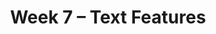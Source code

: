 ---
    title: Week 7 – Text Features
    weekNumber: 7
    days:
      - date: 2023-2-20
        events:
          "N/A (Presidents' Day)":
      - date: 2023-2-21
        events:
          "**Lab 6**{: .label .label-lab } **HTTP and HTML (due 2/21)**":
      - date: 2023-2-22
        events:
          "**LEC 17**{: .label .label-lecture } Text Features":
            "[Ch. 8.1-8.2](https://notes.dsc80.com/content/08/introduction.html)"
          "**DIS 6**{: .label .label-disc } Lab 6 Reflection (due 2/25)":
                
      - date: 2023-2-23
        events:
          "**PROJ 3**{: .label .label-proj } **Exploratory Data Analysis 📊 (due 2/23)**":
      - date: 2023-2-24
        events:
          "**LEC 18**{: .label .label-lecture } Text Features, Continued":
            "[Ch. 9.2](https://notes.dsc80.com/content/09/data-pipelines.html)"
                
---